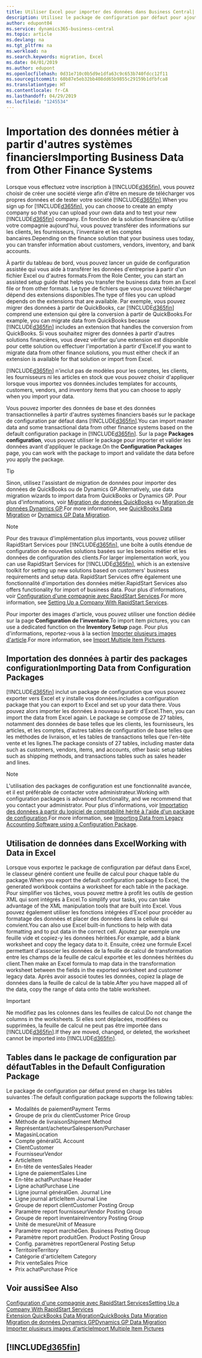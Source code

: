 ```yaml
---
title: Utiliser Excel pour importer des données dans Business Central| Microsoft Docs
description: Utilisez le package de configuration par défaut pour ajouter des données client dans Excel et les importer ensuite dans Business Central.
author: edupont04
ms.service: dynamics365-business-central
ms.topic: article
ms.devlang: na
ms.tgt_pltfrm: na
ms.workload: na
ms.search.keywords: migration, Excel
ms.date: 04/01/2019
ms.author: edupont
ms.openlocfilehash: 0d31e710c0b5d9e1dfa63c9c653b740fdcc12f11
ms.sourcegitcommit: 60b87e5eb32bb408dd65b9855c29159b1dfbfca8
ms.translationtype: HT
ms.contentlocale: fr-CA
ms.lasthandoff: 04/29/2019
ms.locfileid: "1245534"
---
```

# <a name="importing-business-data-from-other-finance-systems"></a><span data-ttu-id="acee9-103">Importation des données métier à partir d'autres systèmes financiers</span><span class="sxs-lookup"><span data-stu-id="acee9-103">Importing Business Data from Other Finance Systems</span></span>
<span data-ttu-id="acee9-104">Lorsque vous effectuez votre inscription à [!INCLUDE[d365fin](includes/d365fin_md.md)], vous pouvez choisir de créer une société vierge afin d'être en mesure de télécharger vos propres données et de tester votre société [!INCLUDE[d365fin](includes/d365fin_md.md)].</span><span class="sxs-lookup"><span data-stu-id="acee9-104">When you sign up for [!INCLUDE[d365fin](includes/d365fin_md.md)], you can choose to create an empty company so that you can upload your own data and to test your new [!INCLUDE[d365fin](includes/d365fin_md.md)] company.</span></span> <span data-ttu-id="acee9-105">En fonction de la solution financière qu'utilise votre compagnie aujourd'hui, vous pouvez transférer des informations sur les clients, les fournisseurs, l'inventaire et les comptes bancaires.</span><span class="sxs-lookup"><span data-stu-id="acee9-105">Depending on the finance solution that your business uses today, you can transfer information about customers, vendors, inventory, and bank accounts.</span></span>  

<span data-ttu-id="acee9-106">À partir du tableau de bord, vous pouvez lancer un guide de configuration assistée qui vous aide à transférer les données d'entreprise à partir d'un fichier Excel ou d'autres formats.</span><span class="sxs-lookup"><span data-stu-id="acee9-106">From the Role Center, you can start an assisted setup guide that helps you transfer the business data from an Excel file or from other formats.</span></span> <span data-ttu-id="acee9-107">Le type de fichiers que vous pouvez télécharger dépend des extensions disponibles.</span><span class="sxs-lookup"><span data-stu-id="acee9-107">The type of files you can upload depends on the extensions that are available.</span></span> <span data-ttu-id="acee9-108">Par exemple, vous pouvez migrer des données à partir de QuickBooks, car [!INCLUDE[d365fin](includes/d365fin_md.md)] comprend une extension qui gère la conversion à partir de QuickBooks.</span><span class="sxs-lookup"><span data-stu-id="acee9-108">For example, you can migrate data from QuickBooks because [!INCLUDE[d365fin](includes/d365fin_md.md)] includes an extension that handles the conversion from QuickBooks.</span></span> <span data-ttu-id="acee9-109">Si vous souhaitez migrer des données à partir d'autres solutions financières, vous devez vérifier qu'une extension est disponible pour cette solution ou effectuer l'importation à partir d'Excel.</span><span class="sxs-lookup"><span data-stu-id="acee9-109">If you want to migrate data from other finance solutions, you must either check if an extension is available for that solution or import from Excel.</span></span>  

[!INCLUDE[d365fin](includes/d365fin_md.md)] <span data-ttu-id="acee9-110">n'inclut pas de modèles pour les comptes, les clients, les fournisseurs ni les articles en stock que vous pouvez choisir d'appliquer lorsque vous importez vos données.</span><span class="sxs-lookup"><span data-stu-id="acee9-110">includes templates for accounts, customers, vendors, and inventory items that you can choose to apply when you import your data.</span></span>

<span data-ttu-id="acee9-111">Vous pouvez importer des données de base et des données transactionnelles à partir d'autres systèmes financiers basés sur le package de configuration par défaut dans [!INCLUDE[d365fin](includes/d365fin_md.md)].</span><span class="sxs-lookup"><span data-stu-id="acee9-111">You can import master data and some transactional data from other finance systems based on the default configuration package in [!INCLUDE[d365fin](includes/d365fin_md.md)].</span></span> <span data-ttu-id="acee9-112">Sur la page **Packages configuration**, vous pouvez utiliser le package pour importer et valider les données avant d'appliquer le package.</span><span class="sxs-lookup"><span data-stu-id="acee9-112">On the **Configuration Packages** page, you can work with the package to import and validate the data before you apply the package.</span></span>  

> [!TIP]  
> <span data-ttu-id="acee9-113">Sinon, utilisez l'assistant de migration de données pour importer des données de QuickBooks ou de Dynamics GP.</span><span class="sxs-lookup"><span data-stu-id="acee9-113">Alternatively, use data migration wizards to import data from QuickBooks or Dynamics GP.</span></span> <span data-ttu-id="acee9-114">Pour plus d'informations, voir [Migration de données QuickBooks](ui-extensions-quickbooks-data-migration.md) ou [Migration de données Dynamics GP](ui-extensions-dynamicsgp-data-migration.md).</span><span class="sxs-lookup"><span data-stu-id="acee9-114">For more information, see [QuickBooks Data Migration](ui-extensions-quickbooks-data-migration.md) or [Dynamics GP Data Migration](ui-extensions-dynamicsgp-data-migration.md).</span></span>

> [!NOTE]  
> <span data-ttu-id="acee9-115">Pour des travaux d'implémentation plus importants, vous pouvez utiliser RapidStart Services pour [!INCLUDE[d365fin](includes/d365fin_md.md)], une boîte à outils étendue de configuration de nouvelles solutions basées sur les besoins métier et les données de configuration des clients.</span><span class="sxs-lookup"><span data-stu-id="acee9-115">For larger implementation work, you can use RapidStart Services for [!INCLUDE[d365fin](includes/d365fin_md.md)], which is an extensive toolkit for setting up new solutions based on customers' business requirements and setup data.</span></span> <span data-ttu-id="acee9-116">RapidStart Services offre également une fonctionnalité d'importation des données métier.</span><span class="sxs-lookup"><span data-stu-id="acee9-116">RapidStart Services also offers functionality for import of business data.</span></span> <span data-ttu-id="acee9-117">Pour plus d'informations, voir [Configuration d'une compagnie avec RapidStart Services](admin-set-up-a-company-with-rapidstart.md).</span><span class="sxs-lookup"><span data-stu-id="acee9-117">For more information, see [Setting Up a Company With RapidStart Services](admin-set-up-a-company-with-rapidstart.md).</span></span>

<span data-ttu-id="acee9-118">Pour importer des images d'article, vous pouvez utiliser une fonction dédiée sur la page **Configuration de l'inventaire**.</span><span class="sxs-lookup"><span data-stu-id="acee9-118">To import item pictures, you can use a dedicated function on the **Inventory Setup** page.</span></span> <span data-ttu-id="acee9-119">Pour plus d'informations, reportez-vous à la section [Importer plusieurs images d'article](inventory-how-import-item-pictures.md).</span><span class="sxs-lookup"><span data-stu-id="acee9-119">For more information, see [Import Multiple Item Pictures](inventory-how-import-item-pictures.md).</span></span>

## <a name="importing-data-from-configuration-packages"></a><span data-ttu-id="acee9-120">Importation des données à partir des packages configuration</span><span class="sxs-lookup"><span data-stu-id="acee9-120">Importing Data from Configuration Packages</span></span>
[!INCLUDE[d365fin](includes/d365fin_md.md)] <span data-ttu-id="acee9-121">inclut un package de configuration que vous pouvez exporter vers Excel et y installe vos données.</span><span class="sxs-lookup"><span data-stu-id="acee9-121">includes a configuration package that you can export to Excel and set up your data there.</span></span> <span data-ttu-id="acee9-122">Vous pouvez alors importer les données à nouveau à partir d'Excel.</span><span class="sxs-lookup"><span data-stu-id="acee9-122">Then, you can import the data from Excel again.</span></span> <span data-ttu-id="acee9-123">Le package se compose de 27 tables, notamment des données de base telles que les clients, les fournisseurs, les articles, et les comptes, d'autres tables de configuration de base telles que les méthodes de livraison, et les tables de transactions telles que l'en-tête vente et les lignes.</span><span class="sxs-lookup"><span data-stu-id="acee9-123">The package consists of 27 tables, including master data such as customers, vendors, items, and accounts, other basic setup tables such as shipping methods, and transactions tables such as sales header and lines.</span></span>  

> [!NOTE]  
>   <span data-ttu-id="acee9-124">L'utilisation des packages de configuration est une fonctionnalité avancée, et il est préférable de contacter votre administrateur.</span><span class="sxs-lookup"><span data-stu-id="acee9-124">Working with configuration packages is advanced functionality, and we recommend that you contact your administrator.</span></span> <span data-ttu-id="acee9-125">Pour plus d'informations, voir [Importation des données à partir du logiciel de comptabilité hérité à l'aide d'un package de configuration](across-import-data-configuration-packages.md).</span><span class="sxs-lookup"><span data-stu-id="acee9-125">For more information, see [Importing Data from Legacy Accounting Software using a Configuration Package](across-import-data-configuration-packages.md).</span></span>

## <a name="working-with-data-in-excel"></a><span data-ttu-id="acee9-126">Utilisation de données dans Excel</span><span class="sxs-lookup"><span data-stu-id="acee9-126">Working with Data in Excel</span></span>
<span data-ttu-id="acee9-127">Lorsque vous exportez le package de configuration par défaut dans Excel, le classeur généré contient une feuille de calcul pour chaque table du package.</span><span class="sxs-lookup"><span data-stu-id="acee9-127">When you export the default configuration package to Excel, the generated workbook contains a worksheet for each table in the package.</span></span> <span data-ttu-id="acee9-128">Pour simplifier vos tâches, vous pouvez mettre à profit les outils de gestion XML qui sont intégrés à Excel.</span><span class="sxs-lookup"><span data-stu-id="acee9-128">To simplify your tasks, you can take advantage of the XML manipulation tools that are built into Excel.</span></span> <span data-ttu-id="acee9-129">Vous pouvez également utiliser les fonctions intégrées d'Excel pour procéder au formatage des données et placer des données dans la cellule qui convient.</span><span class="sxs-lookup"><span data-stu-id="acee9-129">You can also use Excel built-in functions to help with data formatting and to put data in the correct cell.</span></span> <span data-ttu-id="acee9-130">Ajoutez par exemple une feuille vide et copiez-y les données héritées.</span><span class="sxs-lookup"><span data-stu-id="acee9-130">For example, add a blank worksheet and copy the legacy data to it.</span></span> <span data-ttu-id="acee9-131">Ensuite, créez une formule Excel permettant d'associer les données de la feuille de calcul de transformation entre les champs de la feuille de calcul exportée et les données héritées du client.</span><span class="sxs-lookup"><span data-stu-id="acee9-131">Then make an Excel formula to map data in the transformation worksheet between the fields in the exported worksheet and customer legacy data.</span></span> <span data-ttu-id="acee9-132">Après avoir associé toutes les données, copiez la plage de données dans la feuille de calcul de la table.</span><span class="sxs-lookup"><span data-stu-id="acee9-132">After you have mapped all of the data, copy the range of data onto the table worksheet.</span></span>  

> [!IMPORTANT]  
>  <span data-ttu-id="acee9-133">Ne modifiez pas les colonnes dans les feuilles de calcul.</span><span class="sxs-lookup"><span data-stu-id="acee9-133">Do not change the columns in the worksheets.</span></span> <span data-ttu-id="acee9-134">Si elles sont déplacées, modifiées ou supprimées, la feuille de calcul ne peut pas être importée dans [!INCLUDE[d365fin](includes/d365fin_md.md)].</span><span class="sxs-lookup"><span data-stu-id="acee9-134">If they are moved, changed, or deleted, the worksheet cannot be imported into [!INCLUDE[d365fin](includes/d365fin_md.md)].</span></span>

## <a name="tables-in-the-default-configuration-package"></a><span data-ttu-id="acee9-135">Tables dans le package de configuration par défaut</span><span class="sxs-lookup"><span data-stu-id="acee9-135">Tables in the Default Configuration Package</span></span>
<span data-ttu-id="acee9-136">Le package de configuration par défaut prend en charge les tables suivantes :</span><span class="sxs-lookup"><span data-stu-id="acee9-136">The default configuration package supports the following tables:</span></span>

-   <span data-ttu-id="acee9-137">Modalités de paiement</span><span class="sxs-lookup"><span data-stu-id="acee9-137">Payment Terms</span></span>
-   <span data-ttu-id="acee9-138">Groupe de prix du client</span><span class="sxs-lookup"><span data-stu-id="acee9-138">Customer Price Group</span></span>
-   <span data-ttu-id="acee9-139">Méthode de livraison</span><span class="sxs-lookup"><span data-stu-id="acee9-139">Shipment Method</span></span>
-   <span data-ttu-id="acee9-140">Représentant/acheteur</span><span class="sxs-lookup"><span data-stu-id="acee9-140">Salesperson/Purchaser</span></span>
-   <span data-ttu-id="acee9-141">Magasin</span><span class="sxs-lookup"><span data-stu-id="acee9-141">Location</span></span>
-   <span data-ttu-id="acee9-142">Compte général</span><span class="sxs-lookup"><span data-stu-id="acee9-142">GL Account</span></span>
-   <span data-ttu-id="acee9-143">Client</span><span class="sxs-lookup"><span data-stu-id="acee9-143">Customer</span></span>
-   <span data-ttu-id="acee9-144">Fournisseur</span><span class="sxs-lookup"><span data-stu-id="acee9-144">Vendor</span></span>
-   <span data-ttu-id="acee9-145">Article</span><span class="sxs-lookup"><span data-stu-id="acee9-145">Item</span></span>
-   <span data-ttu-id="acee9-146">En-tête de ventes</span><span class="sxs-lookup"><span data-stu-id="acee9-146">Sales Header</span></span>
-   <span data-ttu-id="acee9-147">Ligne de paiement</span><span class="sxs-lookup"><span data-stu-id="acee9-147">Sales Line</span></span>
-   <span data-ttu-id="acee9-148">En-tête achat</span><span class="sxs-lookup"><span data-stu-id="acee9-148">Purchase Header</span></span>
-   <span data-ttu-id="acee9-149">Ligne achat</span><span class="sxs-lookup"><span data-stu-id="acee9-149">Purchase Line</span></span>
-   <span data-ttu-id="acee9-150">Ligne journal général</span><span class="sxs-lookup"><span data-stu-id="acee9-150">Gen. Journal Line</span></span>
-   <span data-ttu-id="acee9-151">Ligne journal article</span><span class="sxs-lookup"><span data-stu-id="acee9-151">Item Journal Line</span></span>
-   <span data-ttu-id="acee9-152">Groupe de report client</span><span class="sxs-lookup"><span data-stu-id="acee9-152">Customer Posting Group</span></span>
-   <span data-ttu-id="acee9-153">Paramètre report fournisseur</span><span class="sxs-lookup"><span data-stu-id="acee9-153">Vendor Posting Group</span></span>
-   <span data-ttu-id="acee9-154">Groupe de report inventaire</span><span class="sxs-lookup"><span data-stu-id="acee9-154">Inventory Posting Group</span></span>
-   <span data-ttu-id="acee9-155">Unité de mesure</span><span class="sxs-lookup"><span data-stu-id="acee9-155">Unit of Measure</span></span>
-   <span data-ttu-id="acee9-156">Paramètre report marché</span><span class="sxs-lookup"><span data-stu-id="acee9-156">Gen. Business Posting Group</span></span>
-   <span data-ttu-id="acee9-157">Paramètre report produit</span><span class="sxs-lookup"><span data-stu-id="acee9-157">Gen. Product Posting Group</span></span>
-   <span data-ttu-id="acee9-158">Config. paramètres report</span><span class="sxs-lookup"><span data-stu-id="acee9-158">General Posting Setup</span></span>
-   <span data-ttu-id="acee9-159">Territoire</span><span class="sxs-lookup"><span data-stu-id="acee9-159">Territory</span></span>
-   <span data-ttu-id="acee9-160">Catégorie d'article</span><span class="sxs-lookup"><span data-stu-id="acee9-160">Item Category</span></span>
-   <span data-ttu-id="acee9-161">Prix vente</span><span class="sxs-lookup"><span data-stu-id="acee9-161">Sales Price</span></span>
-   <span data-ttu-id="acee9-162">Prix achat</span><span class="sxs-lookup"><span data-stu-id="acee9-162">Purchase Price</span></span>

## <a name="see-also"></a><span data-ttu-id="acee9-163">Voir aussi</span><span class="sxs-lookup"><span data-stu-id="acee9-163">See Also</span></span>
[<span data-ttu-id="acee9-164">Configuration d'une compagnie avec RapidStart Services</span><span class="sxs-lookup"><span data-stu-id="acee9-164">Setting Up a Company With RapidStart Services</span></span>](admin-set-up-a-company-with-rapidstart.md)  
[<span data-ttu-id="acee9-165">Extension QuickBooks Data Migration</span><span class="sxs-lookup"><span data-stu-id="acee9-165">QuickBooks Data Migration</span></span>](ui-extensions-quickbooks-data-migration.md)  
[<span data-ttu-id="acee9-166">Migration de données Dynamics GP</span><span class="sxs-lookup"><span data-stu-id="acee9-166">Dynamics GP Data Migration</span></span>](ui-extensions-dynamicsgp-data-migration.md)  
[<span data-ttu-id="acee9-167">Importer plusieurs images d'article</span><span class="sxs-lookup"><span data-stu-id="acee9-167">Import Multiple Item Pictures</span></span>](inventory-how-import-item-pictures.md)

## [!INCLUDE[d365fin](includes/free_trial_md.md)]  
